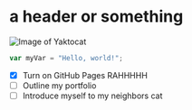 # a header or something

![Image of Yaktocat](https://octodex.github.com/images/yaktocat.png)

``` javascript
var myVar = "Hello, world!";
```

- [X] Turn on GitHub Pages RAHHHHH
- [ ] Outline my portfolio
- [ ] Introduce myself to my neighbors cat
